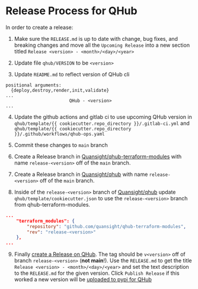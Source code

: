# Release Process for QHub

In order to create a release:

1. Make sure the `RELEASE.md` is up to date with change, bug fixes,
   and breaking changes and move all the `Upcoming Release` into a new
   section titled `Release <version> - <month>/<day>/<year>`

2. Update file `qhub/VERSION` to be `<version>`

3. Update `README.md` to reflect version of QHub cli

```
positional arguments:
  {deploy,destroy,render,init,validate}
...
                        QHub - <version>
...  
```

4. Update the github actions and gitlab ci to use upcoming QHub
   version in `qhub/template/{{ cookiecutter.repo_directory }}/.gitlab-ci.yml` and `qhub/template/{{ cookiecutter.repo_directory }}/.github/workflows/qhub-ops.yaml`
   
5. Commit these changes to `main` branch

6. Create a Release branch in [Quansight/qhub-terraform-modules](https://github.com/quansight/qhub-terraform-modules) with name `release-<version>` off of the `main` branch.

7. Create a Release branch in [Quansight/qhub](https://github.com/Quansight/qhub) with name `release-<version>` off of the `main` branch.

8. Inside of the `release-<version>` branch of [Quansight/qhub](https://github.com/Quansight/qhub) update `qhub/template/cookiecutter.json` to use the `release-<version>` branch from qhub-terraform-modules.

```json
...
    "terraform_modules": {
        "repository": "github.com/quansight/qhub-terraform-modules",
        "rev": "release-<version>"
    },
...
```

9. Finally [create a Release on QHub](https://github.com/Quansight/qhub/releases/new). The tag should be `v<version>` off of branch `release-<version>` (**not main**!). Use the `RELEASE.md` to get the title `Release <version> - <month>/<day>/<year>` and set the text description to the `RELEASE.md` for the given version. Click `Publish Release` if this worked a new version will be [uploaded to pypi for QHub](https://pypi.org/project/qhub/)
